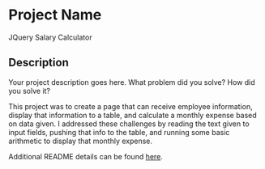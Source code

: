 # Project Name

JQuery Salary Calculator

## Description

Your project description goes here. What problem did you solve? How did you solve it?

This project was to create a page that can receive employee information, display that information to a table, and calculate a monthly expense based on data given.  I addressed these challenges by reading the text given to input fields, pushing that info to the table, and running some basic arithmetic to display that monthly expense.

Additional README details can be found [here](https://github.com/PrimeAcademy/readme-template/blob/master/README.md).
